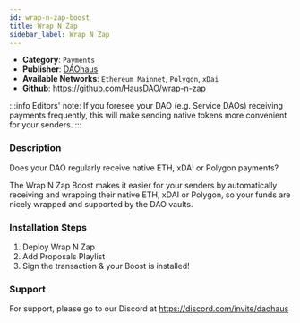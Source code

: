 ```yaml
---
id: wrap-n-zap-boost
title: Wrap N Zap
sidebar_label: Wrap N Zap
---
```


* **Category**: `Payments`
* **Publisher**: [DAOhaus](https://app.daohaus.club/dao/0x64/0xef3d8c4fbb1860fceab16595db7e650cd5ad51c1)
* **Available Networks**: `Ethereum Mainnet`, `Polygon`, `xDai`
* **Github**: https://github.com/HausDAO/wrap-n-zap

:::info
Editors' note: If you foresee your DAO (e.g. Service DAOs) receiving payments frequently, this will make sending native tokens more convenient for your senders. 
::: 

### Description 

Does your DAO regularly receive native ETH, xDAI or Polygon payments?

The Wrap N Zap Boost makes it easier for your senders by automatically receiving and wrapping their native ETH, xDAI or Polygon, so your funds are nicely wrapped and supported by the DAO vaults.

### Installation Steps 

1. Deploy Wrap N Zap 
2. Add Proposals Playlist
3. Sign the transaction & your Boost is installed! 

### Support 

For support, please go to our Discord at https://discord.com/invite/daohaus
